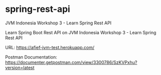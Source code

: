 # spring-rest-api
JVM Indonesia Workshop 3 - Learn Spring Rest API

Learn Spring Boot Rest API on JVM Indonesia Workshop 3 - Learn Spring Rest API

URL: https://afief-jvm-test.herokuapp.com/

Postman Documentation: https://documenter.getpostman.com/view/3300786/SzKVPxhu?version=latest
